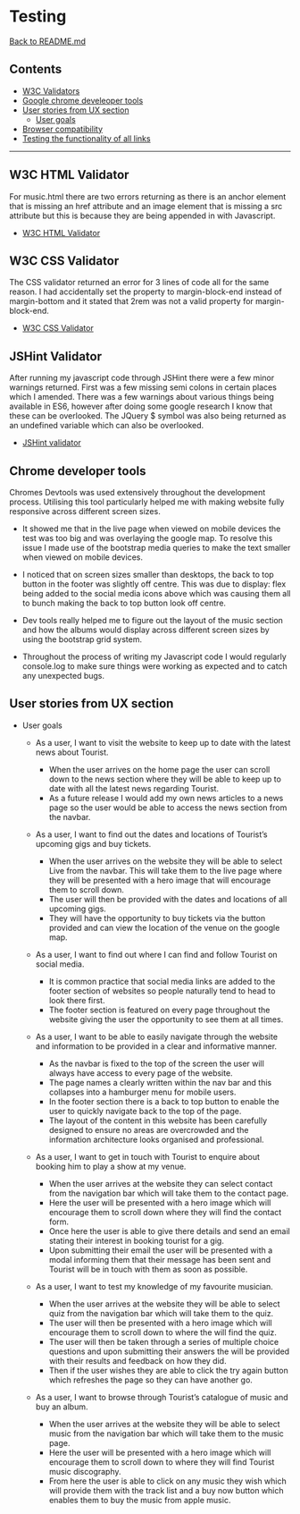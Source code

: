 # Testing 
[Back to README.md](https://github.com/Jthomp1993/Milestone-Project-1-UCFD/blob/master/README.md)

## Contents 

* [W3C Validators](#w3c-validators)
* [Google chrome develeoper tools](#google-chrome-developer-tools)
* [User stories from UX section](#user-stories-from-ux-section)
    * [User goals](#user-goals) 
* [Browser compatibility](browser-compatibility)
* [Testing the functionality of all links](#testing-the-functionality-of-all-links)
***

## W3C HTML Validator

For music.html there are two errors returning as there is an anchor element that is missing an href attribute and an image element that is missing a 
src attribute but this is because they are being appended in with Javascript. 

* [W3C HTML Validator](https://validator.w3.org/#validate_by_input)

## W3C CSS Validator 

The CSS validator returned an error for 3 lines of code all for the same reason. I had accidentally set the property to margin-block-end instead of 
margin-bottom and it stated that 2rem was not a valid property for margin-block-end. 

* [W3C CSS Validator](https://jigsaw.w3.org/css-validator/)

## JSHint Validator

After running my javascript code through JSHint there were a few minor warnings returned. First was a few missing semi colons in certain places which I amended. 
There was a few warnings about various things being available in ES6, however after doing some google research I know that these can be overlooked. The JQuery $ symbol was also being 
returned as an undefined variable which can also be overlooked. 

* [JSHint validator](https://jshint.com/)

## Chrome developer tools

Chromes Devtools was used extensively throughout the development process. Utilising this tool particularly helped me with making website fully responsive across different screen sizes. 

* It showed me that in the live page when viewed on mobile devices the test was too big and was overlaying the google map. To resolve this issue I made use of the bootstrap media 
  queries to make the text smaller when viewed on mobile devices.

* I noticed that on screen sizes smaller than desktops, the back to top button in the footer was slightly off centre. This was due to display: flex being added to the social media icons 
  above which was causing them all to bunch making the back to top button look off centre. 

* Dev tools really helped me to figure out the layout of the music section and how the albums would display across different screen sizes by using the bootstrap grid system. 

* Throughout the process of writing my Javascript code I would regularly console.log to make sure things were working as expected and to catch any unexpected bugs. 

## User stories from UX section 

* User goals 

    * As a user, I want to visit the website to keep up to date with the latest news about Tourist. 
        * When the user arrives on the home page the user can scroll down to the news section where they will be able to keep up to date with all the latest news regarding Tourist.
        * As a future release I would add my own news articles to a news page so the user would be able to access the news section from the navbar.  

    * As a user, I want to find out the dates and locations of Tourist’s upcoming gigs and buy tickets. 
        * When the user arrives on the website they will be able to select Live from the navbar. This will take them to the live page where they will be presented with a hero image that will encourage them to scroll down.
        * The user will then be provided with the dates and locations of all upcoming gigs. 
        * They will have the opportunity to buy tickets via the button provided and can view the location of the venue on the google map. 

    * As a user, I want to find out where I can find and follow Tourist on social media. 
        * It is common practice that social media links are added to the footer section of websites so people naturally tend to head to look there first.
        * The footer section is featured on every page throughout the website giving the user the opportunity to see them at all times. 
    
    * As a user, I want to be able to easily navigate through the website and information to be provided in a clear and informative manner.
        * As the navbar is fixed to the top of the screen the user will always have access to every page of the website.
        * The page names a clearly written within the nav bar and this collapses into a hamburger menu for mobile users. 
        * In the footer section there is a back to top button to enable the user to quickly navigate back to the top of the page. 
        * The layout of the content in this website has been carefully designed to ensure no areas are overcrowded and the information architecture looks organised and professional. 

    * As a user, I want to get in touch with Tourist to enquire about booking him to play a show at my venue. 
        * When the user arrives at the website they can select contact from the navigation bar which will take them to the contact page. 
        * Here the user will be presented with a hero image which will encourage them to scroll down where they will find the contact form. 
        * Once here the user is able to give there details and send an email stating their interest in booking tourist for a gig.
        * Upon submitting their email the user will be presented with a modal informing them that their message has been sent and Tourist will be in touch with them as soon as possible.

    * As a user, I want to test my knowledge of my favourite musician. 
        * When the user arrives at the website they will be able to select quiz from the navigation bar which will take them to the quiz. 
        * The user will then be presented with a hero image which will encourage them to scroll down to where the will find the quiz. 
        * The user will then be taken through a series of multiple choice questions and upon submitting their answers the will be provided with their results and feedback on how they did.
        * Then if the user wishes they are able to click the try again button which refreshes the page so they can have another go. 

    * As a user, I want to browse through Tourist’s catalogue of music and buy an album. 
        * When the user arrives at the website they will be able to select music from the navigation bar which will take them to the music page. 
        * Here the user will be presented with a hero image which will encourage them to scroll down to where they will find Tourist music discography. 
        * From here the user is able to click on any music they wish which will provide them with the track list and a buy now button which enables them to buy the music from apple music. 


